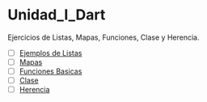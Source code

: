# Unidad_I_Dart
Ejercicios de Listas, Mapas, Funciones, Clase y Herencia.
- [ ] [Ejemplos de Listas](https://dartpad.dartlang.org/32479e909d504237e06423a4bc8e041b#file-listas-dart-L1 ) 
- [ ] [Mapas](https://dartpad.dartlang.org/7ea65ac608f87617b665d2b6cbe90199 )
- [ ] [Funciones Basicas](https://dartpad.dartlang.org/e21154831b3bbdb9fdffcbea90b70c17 )
- [ ] [Clase](https://dartpad.dartlang.org/8c4a9ba88ea6eb6cfbb66f5d76c701c0 )
- [ ] [Herencia](https://dartpad.dartlang.org/31d03ea4b676df792b1582ae742e9322 )   

